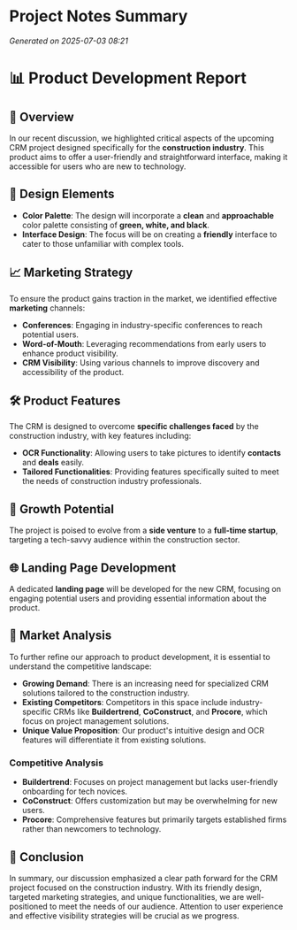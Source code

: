 # Project Notes Summary

*Generated on 2025-07-03 08:21*

# 📊 **Product Development Report**

## 🌟 **Overview**
In our recent discussion, we highlighted critical aspects of the upcoming CRM project designed specifically for the **construction industry**. This product aims to offer a user-friendly and straightforward interface, making it accessible for users who are new to technology. 

## 🎨 **Design Elements**
- **Color Palette**: The design will incorporate a **clean** and **approachable** color palette consisting of **green, white, and black**.
- **Interface Design**: The focus will be on creating a **friendly** interface to cater to those unfamiliar with complex tools.

## 📈 **Marketing Strategy**
To ensure the product gains traction in the market, we identified effective **marketing** channels:
- **Conferences**: Engaging in industry-specific conferences to reach potential users.
- **Word-of-Mouth**: Leveraging recommendations from early users to enhance product visibility.
- **CRM Visibility**: Using various channels to improve discovery and accessibility of the product.

## 🛠️ **Product Features**
The CRM is designed to overcome **specific challenges faced** by the construction industry, with key features including:
- **OCR Functionality**: Allowing users to take pictures to identify **contacts** and **deals** easily.
- **Tailored Functionalities**: Providing features specifically suited to meet the needs of construction industry professionals.

## 🚀 **Growth Potential**
The project is poised to evolve from a **side venture** to a **full-time startup**, targeting a tech-savvy audience within the construction sector. 

## 🌐 **Landing Page Development**
A dedicated **landing page** will be developed for the new CRM, focusing on engaging potential users and providing essential information about the product.

## 🧐 **Market Analysis**
To further refine our approach to product development, it is essential to understand the competitive landscape:
- **Growing Demand**: There is an increasing need for specialized CRM solutions tailored to the construction industry.
- **Existing Competitors**: Competitors in this space include industry-specific CRMs like **Buildertrend**, **CoConstruct**, and **Procore**, which focus on project management solutions.
- **Unique Value Proposition**: Our product's intuitive design and OCR features will differentiate it from existing solutions.

### Competitive Analysis
- **Buildertrend**: Focuses on project management but lacks user-friendly onboarding for tech novices.
- **CoConstruct**: Offers customization but may be overwhelming for new users.
- **Procore**: Comprehensive features but primarily targets established firms rather than newcomers to technology.

## 📌 **Conclusion**
In summary, our discussion emphasized a clear path forward for the CRM project focused on the construction industry. With its friendly design, targeted marketing strategies, and unique functionalities, we are well-positioned to meet the needs of our audience. Attention to user experience and effective visibility strategies will be crucial as we progress.